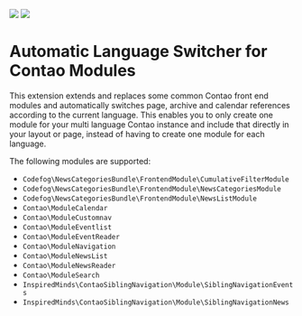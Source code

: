 [![](https://img.shields.io/packagist/v/inspiredminds/contao-language-autoswitch.svg)](https://packagist.org/packages/inspiredminds/contao-language-autoswitch)
[![](https://img.shields.io/packagist/dt/inspiredminds/contao-language-autoswitch.svg)](https://packagist.org/packages/inspiredminds/contao-language-autoswitch)

Automatic Language Switcher for Contao Modules
==============================================

This extension extends and replaces some common Contao front end modules and automatically switches page, archive and calendar references according to the current language. This enables you to only create one module for your multi language Contao instance and include that directly in your layout or page, instead of having to create one module for each language.

The following modules are supported:

* `Codefog\NewsCategoriesBundle\FrontendModule\CumulativeFilterModule`
* `Codefog\NewsCategoriesBundle\FrontendModule\NewsCategoriesModule`
* `Codefog\NewsCategoriesBundle\FrontendModule\NewsListModule`
* `Contao\ModuleCalendar`
* `Contao\ModuleCustomnav`
* `Contao\ModuleEventlist`
* `Contao\ModuleEventReader`
* `Contao\ModuleNavigation`
* `Contao\ModuleNewsList`
* `Contao\ModuleNewsReader`
* `Contao\ModuleSearch`
* `InspiredMinds\ContaoSiblingNavigation\Module\SiblingNavigationEvents`
* `InspiredMinds\ContaoSiblingNavigation\Module\SiblingNavigationNews`

